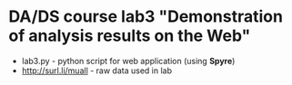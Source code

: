 
# DA/DS course lab3 "Demonstration of analysis results on the Web"
* lab3.py - python script for web application (using <b>Spyre</b>) 
* http://surl.li/muall - raw data used in lab
